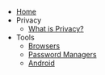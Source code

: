 <!-- TODO: Complete with your own sidebar structure and enable sidebar in index.html - or delete this file. -->

- [Home](/)
- Privacy
  * [What is Privacy?](/privacy/)
- Tools
  * [Browsers](/tools/browsers.md)
  * [Password Managers](/tools/password-managers.md)
  * [Android](/tools/android.md)

